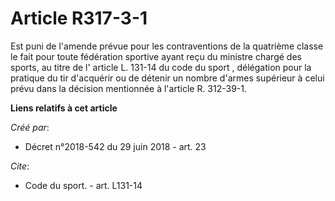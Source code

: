 # Article R317-3-1

Est puni de l'amende prévue pour les contraventions de la quatrième classe le fait pour toute fédération sportive ayant reçu
du ministre chargé des sports, au titre de l' article L. 131-14 du code du sport , délégation pour la pratique du tir
d'acquérir ou de détenir un nombre d'armes supérieur à celui prévu dans la décision mentionnée à l'article R. 312-39-1.

**Liens relatifs à cet article**

_Créé par_:

  - Décret n°2018-542 du 29 juin 2018 - art. 23

_Cite_:

  - Code du sport. - art. L131-14
